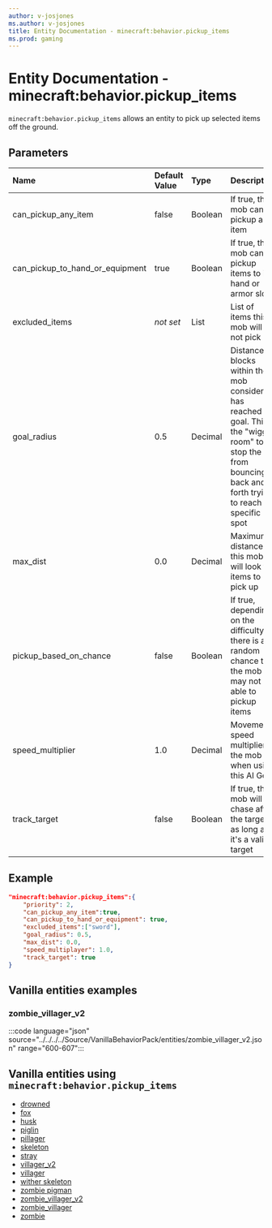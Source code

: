 ```yaml
---
author: v-josjones
ms.author: v-josjones
title: Entity Documentation - minecraft:behavior.pickup_items
ms.prod: gaming
---
```


# Entity Documentation - minecraft:behavior.pickup_items

`minecraft:behavior.pickup_items` allows an entity to pick up selected items off the ground.

## Parameters

|Name |Default Value  |Type  |Description  |
|:----------|:----------|:----------|:----------|
|can_pickup_any_item| false| Boolean| If true, the mob can pickup any item |
|can_pickup_to_hand_or_equipment| true| Boolean| If true, the mob can pickup items to its hand or armor slots |
|excluded_items|*not set* | List| List of items this mob will not pick up |
|goal_radius| 0.5| Decimal| Distance in blocks within the mob considers it has reached the goal. This is the "wiggle room" to stop the AI from bouncing back and forth trying to reach a specific spot |
|max_dist| 0.0| Decimal|  Maximum distance this mob will look for items to pick up |
| pickup_based_on_chance| false|Boolean|  If true, depending on the difficulty, there is a random chance that the mob may not be able to pickup items |
|speed_multiplier| 1.0| Decimal|  Movement speed multiplier of the mob when using this AI Goal |
|track_target| false| Boolean|  If true, this mob will chase after the target as long as it's a valid target |

## Example

```json
"minecraft:behavior.pickup_items":{
    "priority": 2,
    "can_pickup_any_item":true,
    "can_pickup_to_hand_or_equipment": true,
    "excluded_items":["sword"],
    "goal_radius": 0.5,
    "max_dist": 0.0,
    "speed_multiplayer": 1.0,
    "track_target": true
}
```

## Vanilla entities examples

### zombie_villager_v2

:::code language="json" source="../../../../Source/VanillaBehaviorPack/entities/zombie_villager_v2.json" range="600-607":::

## Vanilla entities using `minecraft:behavior.pickup_items`

- [drowned](../../../../Source/VanillaBehaviorPack_Snippets/entities/drowned.md)
- [fox](../../../../Source/VanillaBehaviorPack_Snippets/entities/fox.md)
- [husk](../../../../Source/VanillaBehaviorPack_Snippets/entities/husk.md)
- [piglin](../../../../Source/VanillaBehaviorPack_Snippets/entities/piglin.md)
- [pillager](../../../../Source/VanillaBehaviorPack_Snippets/entities/pillager.md)
- [skeleton](../../../../Source/VanillaBehaviorPack_Snippets/entities/skeleton.md)
- [stray](../../../../Source/VanillaBehaviorPack_Snippets/entities/stray.md)
- [villager_v2](../../../../Source/VanillaBehaviorPack_Snippets/entities/villager_v2.md)
- [villager](../../../../Source/VanillaBehaviorPack_Snippets/entities/villager.md)
- [wither skeleton](../../../../Source/VanillaBehaviorPack_Snippets/entities/wither_skeleton.md)
- [zombie pigman](../../../../Source/VanillaBehaviorPack_Snippets/entities/zombie_pigman.md)
- [zombie_villager_v2](../../../../Source/VanillaBehaviorPack_Snippets/entities/zombie_villager_v2.md)
- [zombie_villager](../../../../Source/VanillaBehaviorPack_Snippets/entities/zombie_villager.md)
- [zombie](../../../../Source/VanillaBehaviorPack_Snippets/entities/zombie.md)
